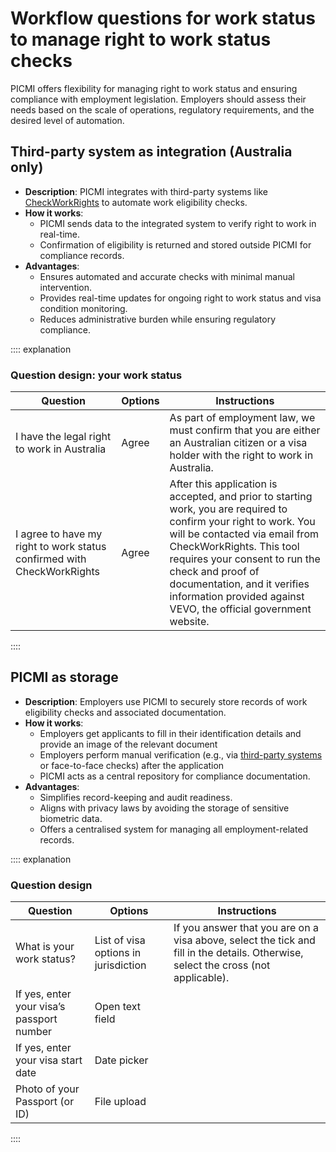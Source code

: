 # Workflow questions for work status to manage right to work status checks

PICMI offers flexibility for managing right to work status and ensuring compliance with employment legislation.
Employers should
assess their needs based on the scale of operations, regulatory
requirements, and the desired level of automation.

## **Third-party system as integration** (Australia only)

- **Description**: PICMI integrates with third-party systems
  like [CheckWorkRights](../integrations/check-work-rights) to automate work eligibility checks.
- **How it works**:
    - PICMI sends data to the integrated system to verify right to work in real-time.
    - Confirmation of eligibility is returned and stored outside PICMI for compliance records.
- **Advantages**:
    - Ensures automated and accurate checks with minimal manual intervention.
    - Provides real-time updates for ongoing right to work status and visa condition monitoring.
    - Reduces administrative burden while ensuring regulatory compliance.

:::: explanation
### Question design: your work status

| **Question**                                                           | **Options** | **Instructions**                                                                                                                                                                                                                                                                                                                       |
|------------------------------------------------------------------------|-------------|----------------------------------------------------------------------------------------------------------------------------------------------------------------------------------------------------------------------------------------------------------------------------------------------------------------------------------------|
| I have the legal right to work in Australia                            | Agree       | As part of employment law, we must confirm that you are either an Australian citizen or a visa holder with the right to work in Australia.                                                                                                                                                                                             |
| I agree to have my right to work status confirmed with CheckWorkRights | Agree       | After this application is accepted, and prior to starting work, you are required to confirm your right to work. You will be contacted via email from CheckWorkRights. This tool requires your consent to run the check and proof of documentation, and it verifies information provided against VEVO, the official government website. |
::::

## **PICMI as storage**

- **Description**: Employers use PICMI to securely store records of work eligibility checks and associated
  documentation.
- **How it works**:
    - Employers get applicants to fill in their identification details and provide an image of the relevant document
    - Employers perform manual verification (e.g., via
      [third-party systems](storing-biometric-data#third-party-systems) or face-to-face checks) after the application
    - PICMI acts as a central repository for compliance documentation.
- **Advantages**:
    - Simplifies record-keeping and audit readiness.
    - Aligns with privacy laws by avoiding the storage of sensitive biometric data.
    - Offers a centralised system for managing all employment-related records.

:::: explanation
### Question design

| **Question**                              | **Options**                          | **Instructions**                                                                                                                   |
|-------------------------------------------|--------------------------------------|------------------------------------------------------------------------------------------------------------------------------------|
| What is your work status?                 | List of visa options in jurisdiction | If you answer that you are on a visa above, select the tick and fill in the details. Otherwise, select the cross (not applicable). |
| If yes, enter your visa’s passport number | Open text field                      |                                                                                                                                    |
| If yes, enter your visa start date        | Date picker                          |                                                                                                                                    |
| Photo of your Passport (or ID)            | File upload                          |                                                                                                                                    |
::::
